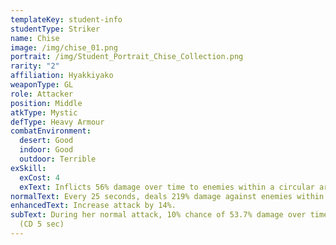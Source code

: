 ```yaml
---
templateKey: student-info
studentType: Striker
name: Chise
image: /img/chise_01.png
portrait: /img/Student_Portrait_Chise_Collection.png
rarity: "2"
affiliation: Hyakkiyako
weaponType: GL
role: Attacker
position: Middle
atkType: Mystic
defType: Heavy Armour
combatEnvironment:
  desert: Good
  indoor: Good
  outdoor: Terrible
exSkill:
  exCost: 4
  exText: Inflicts 56% damage over time to enemies within a circular area (10 sec).
normalText: Every 25 seconds, deals 219% damage against enemies within a circular area.
enhancedText: Increase attack by 14%.
subText: During her normal attack, 10% chance of 53.7% damage over time (20 sec)
  (CD 5 sec)
---
```

